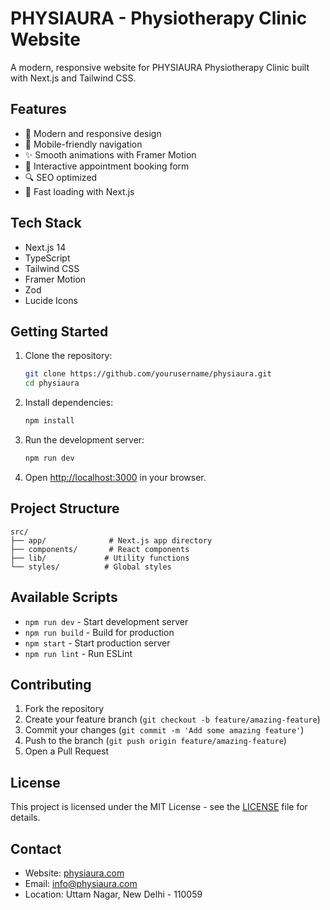 # PHYSIAURA - Physiotherapy Clinic Website

A modern, responsive website for PHYSIAURA Physiotherapy Clinic built with Next.js and Tailwind CSS.

## Features

- 🎨 Modern and responsive design
- 📱 Mobile-friendly navigation
- ✨ Smooth animations with Framer Motion
- 📝 Interactive appointment booking form
- 🔍 SEO optimized
- 🚀 Fast loading with Next.js

## Tech Stack

- Next.js 14
- TypeScript
- Tailwind CSS
- Framer Motion
- Zod
- Lucide Icons

## Getting Started

1. Clone the repository:
   ```bash
   git clone https://github.com/yourusername/physiaura.git
   cd physiaura
   ```

2. Install dependencies:
   ```bash
   npm install
   ```

3. Run the development server:
   ```bash
   npm run dev
   ```

4. Open [http://localhost:3000](http://localhost:3000) in your browser.

## Project Structure

```
src/
├── app/              # Next.js app directory
├── components/       # React components
├── lib/             # Utility functions
└── styles/          # Global styles
```

## Available Scripts

- `npm run dev` - Start development server
- `npm run build` - Build for production
- `npm start` - Start production server
- `npm run lint` - Run ESLint

## Contributing

1. Fork the repository
2. Create your feature branch (`git checkout -b feature/amazing-feature`)
3. Commit your changes (`git commit -m 'Add some amazing feature'`)
4. Push to the branch (`git push origin feature/amazing-feature`)
5. Open a Pull Request

## License

This project is licensed under the MIT License - see the [LICENSE](LICENSE) file for details.

## Contact

- Website: [physiaura.com](https://physiaura.com)
- Email: info@physiaura.com
- Location: Uttam Nagar, New Delhi - 110059 
